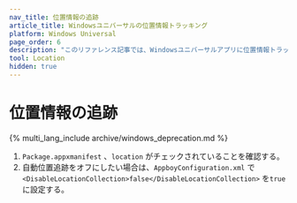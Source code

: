 ```yaml
---
nav_title: 位置情報の追跡
article_title: Windowsユニバーサルの位置情報トラッキング
platform: Windows Universal
page_order: 6
description: "このリファレンス記事では、Windowsユニバーサルアプリに位置情報トラッキングを追加する方法を説明する。"
tool: Location
hidden: true
---
```


# 位置情報の追跡
{% multi_lang_include archive/windows_deprecation.md %}

1. `Package.appxmanifest` 、`location` がチェックされていることを確認する。
2. 自動位置追跡をオフにしたい場合は、`AppboyConfiguration.xml` で`<DisableLocationCollection>false</DisableLocationCollection>` を`true` に設定する。
